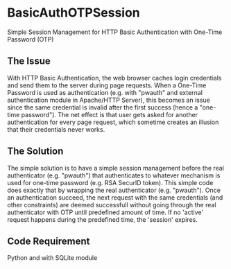 # BasicAuthOTPSession
Simple Session Management for HTTP Basic Authentication with One-Time Password (OTP)

## The Issue
With HTTP Basic Authentication, the web browser caches login credentials and 
send them to the server during page requests. When a One-Time Password is
used as authentication (e.g. with "pwauth" and external authentication
module in Apache/HTTP Server), this becomes an issue since the same
credential is invalid after the first success (hence a "one-time password").
The net effect is that user gets asked for another authentication for every
page request, which sometime creates an illusion that their credentials
never works. 

## The Solution
The simple solution is to have a simple session management before the real
authenticator (e.g. "pwauth") that authenticates to whatever mechanism is
used for one-time password (e.g. RSA SecurID token). This simple code does
exactly that by wrapping the real authenticator (e.g. "pwauth"). Once an 
authentication succeed, the next request with the same credentials (and
other constraints) are deemed successfull without going through the real
authenticator with OTP until predefined amount of time. If no 'active'
request happens during the predefined time, the 'session' expires.

## Code Requirement
Python and with SQLite module


